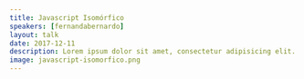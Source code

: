 ```yaml
---
title: Javascript Isomórfico
speakers: [fernandabernardo]
layout: talk
date: 2017-12-11
description: Lorem ipsum dolor sit amet, consectetur adipisicing elit. Ipsa minus aliquam, perferendis, aut expedita quis dignissimos! Reprehenderit sequi laudantium velit eveniet, provident reiciendis dignissimos quas, qui accusamus adipisci ut ea.
image: javascript-isomorfico.png
---
```

